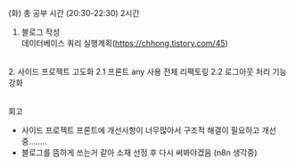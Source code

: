 (화) 총 공부 시간 (20:30-22:30) 2시간

1. 블로그 작성 <br />
데이터베이스 쿼리 실행계획(https://chhong.tistory.com/45)<br />
<br />
2. 사이드 프로젝트 고도화
2.1 프론트 any 사용 전체 리팩토링
2.2 로그아웃 처리 기능 강화




<br />
<br />

회고
- 사이드 프로젝트 프론트에 개선사항이 너무많아서 구조적 해결이 필요하고 개선중........
- 블로그를 뜸하게 쓰는거 같아 소재 선정 후 다시 써봐야겠음 (n8n 생각중)
